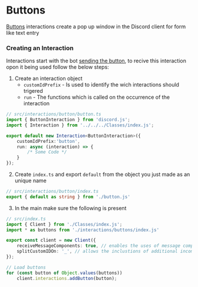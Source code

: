# Buttons
[Buttons](https://discordjs.guide/interactions/modals.html) interactions create a pop up window in the Discord client for form like text entry

### Creating an Interaction
Interactions start with the bot [sending the button](https://discordjs.guide/message-components/buttons.html), to recive this interaction opon it being used follow the below steps:
1. Create an interaction object
	- `customIdPrefix` - Is used to identify the wich interactions should trigered
	- `run` - The functions which is called on the occurrence of the interaction
```ts
// src/interactions/button/button.ts
import { ButtonInteraction } from 'discord.js';
import { Interaction } from '../../../Classes/index.js';

export default new Interaction<ButtonInteraction>({
	customIdPrefix:'button',
	run: async (interaction) => {
		/* Some Code */
	}
});
```
2. Create `index.ts` and export `default` from the object you just made as an unique name
```ts
// src/interactions/button/index.ts
export { default as string } from './button.js'
```
3. In the main make sure the following is present
```ts
// src/index.ts
import { Client } from './Classes/index.js';
import * as buttons from './interactions/buttons/index.js'

export const client = new Client({
	receiveMessageComponents: true, // enables the uses of message components
	splitCustomIDOn: '_', // allows the inclustions of additional incomation in a custom ID `prefix_arg1_arg2` conversts [prefix, arg1, arg2]
});

// Load buttons
for (const button of Object.values(buttons)) 
	client.interactions.addButton(button);
```
